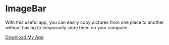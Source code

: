 # ImageBar
With this useful app, you can easily copy pictures from one place to another without having to temporarily store them on your computer.

[Download My App](https://github.com/MisterNeptun/ImageBar/releases/latest/ImageBar.app.zip)
